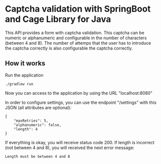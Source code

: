 # Captcha validation with SpringBoot and Cage Library for Java

This API provides a form with captcha validation. This captcha can be numeric or alphanumeric and configurable in the number
of characters (between 4 and 8). The number of attemps that the user has to introduce the captcha correctly is also configurable
the captcha correctly.

## How it works

Run the application
```
./gradlew run
```
Now you can access to the application by using the URL "localhost:8080"

In order to configure settings, you can use the endpoint "/settings" with this JSON (all attributes are optional):
```
{
    "maxRetries": 5,
    "alphanumeric": false,
    "length": 4
}
```
If everything is okay, you will receive status code 200. If length is incorrect (not between 4 and 8), you will received the next 
error message:
```
Length must be between 4 and 8
```
